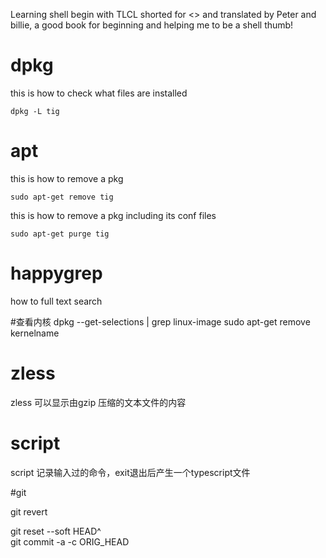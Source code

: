 Learning shell begin with TLCL shorted for <<The Linux Command Line>> and translated by Peter and billie, a good book for beginning and helping me to be a shell thumb!


# dpkg
this is how to check what files are installed

    dpkg -L tig

# apt
this is how to remove a pkg

    sudo apt-get remove tig

this is how to remove a pkg including its conf files

    sudo apt-get purge tig

# happygrep
how to full text search

#查看内核
dpkg --get-selections | grep linux-image
sudo apt-get remove kernelname

# zless
zless 可以显示由gzip 压缩的文本文件的内容

# script

script 记录输入过的命令，exit退出后产生一个typescript文件

#git

git revert

git reset --soft HEAD^   
git commit -a -c ORIG_HEAD
